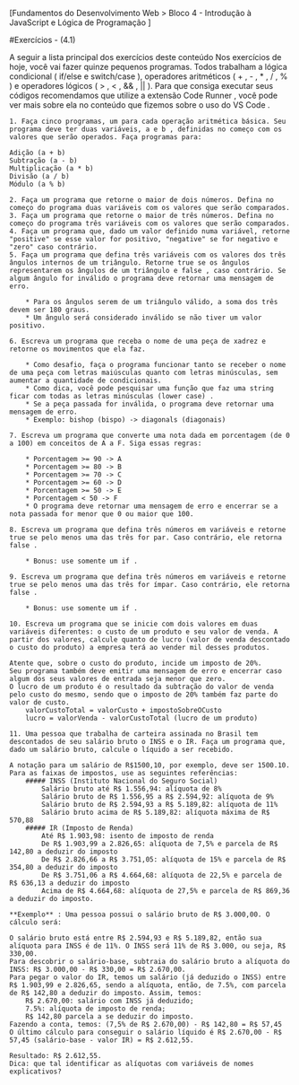 [Fundamentos do Desenvolvimento Web > Bloco 4 - Introdução à JavaScript e Lógica de Programação ]

#Exercícios - (4.1)

A seguir a lista principal dos exercícios deste conteúdo 
Nos exercícios de hoje, você vai fazer quinze pequenos programas. Todos trabalham a lógica condicional ( if/else e switch/case ), operadores aritméticos ( + , - , * , / , % ) e operadores lógicos ( > , < , && , || ). Para que consiga executar seus códigos recomendamos que utilize a extensão Code Runner , você pode ver mais sobre ela no conteúdo que fizemos sobre o uso do VS Code .

    1. Faça cinco programas, um para cada operação aritmética básica. Seu programa deve ter duas variáveis, a e b , definidas no começo com os valores que serão operados. Faça programas para:

    Adição (a + b)
    Subtração (a - b)
    Multiplicação (a * b)
    Divisão (a / b)
    Módulo (a % b)

    2. Faça um programa que retorne o maior de dois números. Defina no começo do programa duas variáveis com os valores que serão comparados.
    3. Faça um programa que retorne o maior de três números. Defina no começo do programa três variáveis com os valores que serão comparados.
    4. Faça um programa que, dado um valor definido numa variável, retorne "positive" se esse valor for positivo, "negative" se for negativo e "zero" caso contrário.
    5. Faça um programa que defina três variáveis com os valores dos três ângulos internos de um triângulo. Retorne true se os ângulos representarem os ângulos de um triângulo e false , caso contrário. Se algum ângulo for inválido o programa deve retornar uma mensagem de erro.

        * Para os ângulos serem de um triângulo válido, a soma dos três devem ser 180 graus.
        * Um ângulo será considerado inválido se não tiver um valor positivo.

    6. Escreva um programa que receba o nome de uma peça de xadrez e retorne os movimentos que ela faz.

        * Como desafio, faça o programa funcionar tanto se receber o nome de uma peça com letras maiúsculas quanto com letras minúsculas, sem aumentar a quantidade de condicionais.
        * Como dica, você pode pesquisar uma função que faz uma string ficar com todas as letras minúsculas (lower case) .
        * Se a peça passada for inválida, o programa deve retornar uma mensagem de erro.
        * Exemplo: bishop (bispo) -> diagonals (diagonais)

    7. Escreva um programa que converte uma nota dada em porcentagem (de 0 a 100) em conceitos de A a F. Siga essas regras:

        * Porcentagem >= 90 -> A
        * Porcentagem >= 80 -> B
        * Porcentagem >= 70 -> C
        * Porcentagem >= 60 -> D
        * Porcentagem >= 50 -> E
        * Porcentagem < 50 -> F
        * O programa deve retornar uma mensagem de erro e encerrar se a nota passada for menor que 0 ou maior que 100.

    8. Escreva um programa que defina três números em variáveis e retorne true se pelo menos uma das três for par. Caso contrário, ele retorna false .

        * Bonus: use somente um if .

    9. Escreva um programa que defina três números em variáveis e retorne true se pelo menos uma das três for ímpar. Caso contrário, ele retorna false .

        * Bonus: use somente um if .

    10. Escreva um programa que se inicie com dois valores em duas variáveis diferentes: o custo de um produto e seu valor de venda. A partir dos valores, calcule quanto de lucro (valor de venda descontado o custo do produto) a empresa terá ao vender mil desses produtos.

    Atente que, sobre o custo do produto, incide um imposto de 20%.
    Seu programa também deve emitir uma mensagem de erro e encerrar caso algum dos seus valores de entrada seja menor que zero.
    O lucro de um produto é o resultado da subtração do valor de venda pelo custo do mesmo, sendo que o imposto de 20% também faz parte do valor de custo.
        valorCustoTotal = valorCusto + impostoSobreOCusto
        lucro = valorVenda - valorCustoTotal (lucro de um produto)

    11. Uma pessoa que trabalha de carteira assinada no Brasil tem descontados de seu salário bruto o INSS e o IR. Faça um programa que, dado um salário bruto, calcule o líquido a ser recebido.

    A notação para um salário de R$1500,10, por exemplo, deve ser 1500.10. Para as faixas de impostos, use as seguintes referências:
        ##### INSS (Instituto Nacional do Seguro Social)
            Salário bruto até R$ 1.556,94: alíquota de 8%
            Salário bruto de R$ 1.556,95 a R$ 2.594,92: alíquota de 9%
            Salário bruto de R$ 2.594,93 a R$ 5.189,82: alíquota de 11%
            Salário bruto acima de R$ 5.189,82: alíquota máxima de R$ 570,88
        ##### IR (Imposto de Renda)
            Até R$ 1.903,98: isento de imposto de renda
            De R$ 1.903,99 a 2.826,65: alíquota de 7,5% e parcela de R$ 142,80 a deduzir do imposto
            De R$ 2.826,66 a R$ 3.751,05: alíquota de 15% e parcela de R$ 354,80 a deduzir do imposto
            De R$ 3.751,06 a R$ 4.664,68: alíquota de 22,5% e parcela de R$ 636,13 a deduzir do imposto
            Acima de R$ 4.664,68: alíquota de 27,5% e parcela de R$ 869,36 a deduzir do imposto.

    **Exemplo** : Uma pessoa possui o salário bruto de R$ 3.000,00. O cálculo será:

    O salário bruto está entre R$ 2.594,93 e R$ 5.189,82, então sua alíquota para INSS é de 11%. O INSS será 11% de R$ 3.000, ou seja, R$ 330,00.
    Para descobrir o salário-base, subtraia do salário bruto a alíquota do INSS: R$ 3.000,00 - R$ 330,00 = R$ 2.670,00.
    Para pegar o valor do IR, temos um salário (já deduzido o INSS) entre R$ 1.903,99 e 2.826,65, sendo a alíquota, então, de 7.5%, com parcela de R$ 142,80 a deduzir do imposto. Assim, temos:
        R$ 2.670,00: salário com INSS já deduzido;
        7.5%: alíquota de imposto de renda;
        R$ 142,80 parcela a se deduzir do imposto.
    Fazendo a conta, temos: (7,5% de R$ 2.670,00) - R$ 142,80 = R$ 57,45
    O último cálculo para conseguir o salário líquido é R$ 2.670,00 - R$ 57,45 (salário-base - valor IR) = R$ 2.612,55.

    Resultado: R$ 2.612,55.
    Dica: que tal identificar as alíquotas com variáveis de nomes explicativos? 